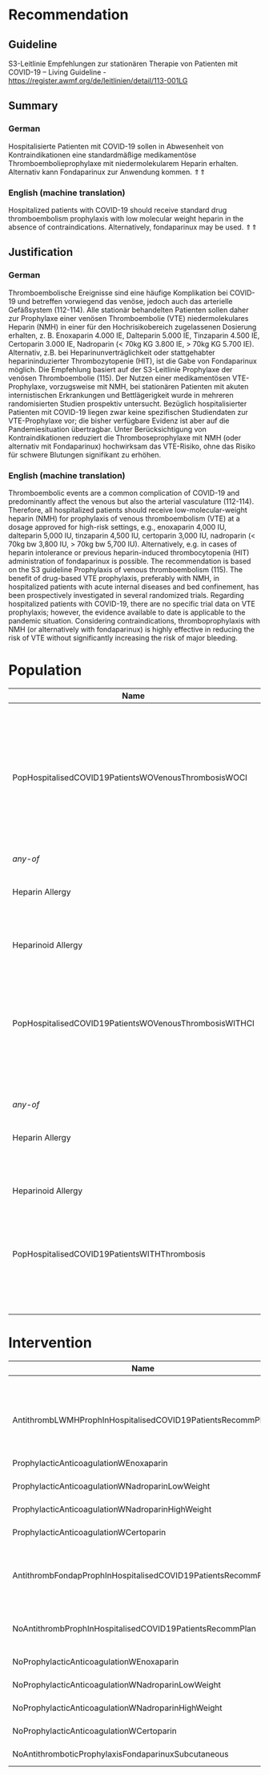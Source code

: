 Recommendation
==============

Guideline
---------

S3-Leitlinie Empfehlungen zur stationären Therapie von Patienten mit COVID-19 – Living Guideline - <https://register.awmf.org/de/leitlinien/detail/113-001LG>

Summary
-------

### German

Hospitalisierte Patienten mit COVID-19 sollen in Abwesenheit von Kontraindikationen eine standardmäßige medikamentöse Thromboembolieprophylaxe mit niedermolekularem Heparin erhalten. Alternativ kann Fondaparinux zur Anwendung kommen. ⇑⇑

### English (machine translation)

Hospitalized patients with COVID-19 should receive standard drug thromboembolism prophylaxis with low molecular weight heparin in the absence of contraindications. Alternatively, fondaparinux may be used. ⇑⇑

Justification
-------------

### German

Thromboembolische Ereignisse sind eine häufige Komplikation bei COVID-19 und betreffen vorwiegend das venöse, jedoch auch das arterielle Gefäßsystem (112-114). Alle stationär behandelten Patienten sollen daher zur Prophylaxe einer venösen Thromboembolie (VTE) niedermolekulares Heparin (NMH) in einer für den Hochrisikobereich zugelassenen Dosierung erhalten, z. B. Enoxaparin 4.000 IE, Dalteparin 5.000 IE, Tinzaparin 4.500 IE, Certoparin 3.000 IE, Nadroparin (< 70kg KG 3.800 IE, > 70kg KG 5.700 IE). Alternativ, z.B. bei Heparinunverträglichkeit oder stattgehabter heparininduzierter Thrombozytopenie (HIT), ist die Gabe von Fondaparinux möglich. Die Empfehlung basiert auf der S3-Leitlinie Prophylaxe der venösen Thromboembolie (115). Der Nutzen einer medikamentösen VTE-Prophylaxe, vorzugsweise mit NMH, bei stationären Patienten mit akuten internistischen Erkrankungen und Bettlägerigkeit wurde in mehreren randomisierten Studien prospektiv untersucht. Bezüglich hospitalisierter Patienten mit COVID-19 liegen zwar keine spezifischen Studiendaten zur VTE-Prophylaxe vor; die bisher verfügbare Evidenz ist aber auf die Pandemiesituation übertragbar. Unter Berücksichtigung von Kontraindikationen reduziert die Thromboseprophylaxe mit NMH (oder alternativ mit Fondaparinux) hochwirksam das VTE-Risiko, ohne das Risiko für schwere Blutungen signifikant zu erhöhen.

### English (machine translation)

Thromboembolic events are a common complication of COVID-19 and predominantly affect the venous but also the arterial vasculature (112-114). Therefore, all hospitalized patients should receive low-molecular-weight heparin (NMH) for prophylaxis of venous thromboembolism (VTE) at a dosage approved for high-risk settings, e.g., enoxaparin 4,000 IU, dalteparin 5,000 IU, tinzaparin 4,500 IU, certoparin 3,000 IU, nadroparin (< 70kg bw 3,800 IU, > 70kg bw 5,700 IU). Alternatively, e.g. in cases of heparin intolerance or previous heparin-induced thrombocytopenia (HIT)  
administration of fondaparinux is possible. The recommendation is based on the S3 guideline Prophylaxis of venous thromboembolism (115). The benefit of drug-based VTE prophylaxis, preferably with NMH, in hospitalized patients with acute internal diseases and bed confinement, has been prospectively investigated in several randomized trials. Regarding hospitalized patients with COVID-19, there are no specific trial data on VTE prophylaxis; however, the evidence available to date is applicable to the pandemic situation. Considering contraindications, thromboprophylaxis with NMH (or alternatively with fondaparinux) is highly effective in reducing the risk of VTE without significantly increasing the risk of major bleeding.

Population
==========



| Name | Description | Criteria |
| --- | --- | --- |
|  |  | Inclusion  /Exclusion  | Name | Category | definition.type | definition.value |
| PopHospitalisedCOVID19PatientsWOVenousThrombosisWOCI | Population for recommendation 15: Hospitalised COVID-19 patients without (venous) thrombosis and without contraindications to LWMH. |  | COVID-19 | Condition | SCT [404684003 "Clinical finding (finding)](https://browser.ihtsdotools.org/?perspective=full&conceptId1=404684003&edition=MAIN/2022-04-30&release=&languages=en)" | $sct#840539006 "Disease caused by Severe acute respiratory syndrome coronavirus 2 (disorder)" |
|  | Venous Thrombosis | Condition | SCT [404684003 "Clinical finding (finding)](https://browser.ihtsdotools.org/?perspective=full&conceptId1=404684003&edition=MAIN/2022-04-30&release=&languages=en)" | $sct#111293003 "Venous Thrombosis" |
| *any-of* | HIT 2 | Condition | SCT [404684003 "Clinical finding (finding)](https://browser.ihtsdotools.org/?perspective=full&conceptId1=404684003&edition=MAIN/2022-04-30&release=&languages=en)" | $sct#111588002 "Heparin-induced thrombocytopenia with thrombosis (disorder)" |
| Heparin Allergy | Allergy | SCT [609328004 "Allergic disposition (finding)](https://browser.ihtsdotools.org/?perspective=full&conceptId1=609328004&edition=MAIN/2022-04-30&release=&languages=en)" | $sct#294872001 "Allergy to heparin (finding)" |
| Heparinoid Allergy | Allergy | SCT [609328004 "Allergic disposition (finding)](https://browser.ihtsdotools.org/?perspective=full&conceptId1=609328004&edition=MAIN/2022-04-30&release=&languages=en)" | $sct#294876003 "Allergy to heparinoid (finding)" |
| PopHospitalisedCOVID19PatientsWOVenousThrombosisWITHCI | Population for recommendation 15: Hospitalised COVID-19 patients without (venous) thrombosis, existing contraindications to LWMH. |  | COVID-19 | Condition | SCT [404684003 "Clinical finding (finding)](https://browser.ihtsdotools.org/?perspective=full&conceptId1=404684003&edition=MAIN/2022-04-30&release=&languages=en)" | $sct#840539006 "Disease caused by Severe acute respiratory syndrome coronavirus 2 (disorder)" |
|  | Venous Thrombosis | Condition | SCT [404684003 "Clinical finding (finding)](https://browser.ihtsdotools.org/?perspective=full&conceptId1=404684003&edition=MAIN/2022-04-30&release=&languages=en)" | $sct#111293003 "Venous Thrombosis" |
| *any-of* | HIT 2 | Condition | SCT [404684003 "Clinical finding (finding)](https://browser.ihtsdotools.org/?perspective=full&conceptId1=404684003&edition=MAIN/2022-04-30&release=&languages=en)" | $sct#111588002 "Heparin-induced thrombocytopenia with thrombosis (disorder)" |
| Heparin Allergy | Allergy | SCT [609328004 "Allergic disposition (finding)](https://browser.ihtsdotools.org/?perspective=full&conceptId1=609328004&edition=MAIN/2022-04-30&release=&languages=en)" | $sct#294872001 "Allergy to heparin (finding)" |
| Heparinoid Allergy | Allergy | SCT [609328004 "Allergic disposition (finding)](https://browser.ihtsdotools.org/?perspective=full&conceptId1=609328004&edition=MAIN/2022-04-30&release=&languages=en)" | $sct#294876003 "Allergy to heparinoid (finding)" |
| PopHospitalisedCOVID19PatientsWITHThrombosis | Population for recommendation 15: Hospitalised COVID-19 Patients with (venous) thrombosis. |  | COVID-19 | Condition | SCT [404684003 "Clinical finding (finding)](https://browser.ihtsdotools.org/?perspective=full&conceptId1=404684003&edition=MAIN/2022-04-30&release=&languages=en)" | $sct#840539006 "Disease caused by Severe acute respiratory syndrome coronavirus 2 (disorder)" |
|  | Venous Thrombosis | Condition | SCT [404684003 "Clinical finding (finding)](https://browser.ihtsdotools.org/?perspective=full&conceptId1=404684003&edition=MAIN/2022-04-30&release=&languages=en)" | $sct#111293003 "Venous Thrombosis" |

Intervention
============



| Name | Description | Population | Actions/Activities |
| --- | --- | --- | --- |
|  |  |  | Name | Action Category | productCodeableConcept | Drug Dosage | doNotPerform |
| AntithrombLWMHProphInHospitalisedCOVID19PatientsRecommPlan | Antithrombotic prophylaxis with LWMH in hospitalised COVID-19 patients | PopHospitalisedCOVID19PatientsWOVenousThrombosisWOCI | ProphylacticAnticoagulationWDalteparin | drugAdministration | $atcde#B01AB04 "Dalteparin" $sct#372563008 "Dalteparin (substance)" | < 5000 IU/d |  |
| ProphylacticAnticoagulationWEnoxaparin | drugAdministration | $atcde#B01AB05 "Enoxaparin"$sct#372562003 "Enoxaparin (substance)" | < 40 mg/d |  |
| ProphylacticAnticoagulationWNadroparinLowWeight | drugAdministration | $atcde#B01AB06 "Nadroparin"$sct#699946002 "Nadroparin (substance)" | < 3800 IE/d |  |
| ProphylacticAnticoagulationWNadroparinHighWeight | drugAdministration | $atcde#B01AB06 "Nadroparin"$sct#699946002 "Nadroparin (substance)" | < 5700 IE/d |  |
| ProphylacticAnticoagulationWCertoparin | drugAdministration | $atcde#B01AB13  "Certoparin"$sct#395961003 "Certoparin (substance)" | < 3000 IE/d |  |
| AntithrombFondapProphInHospitalisedCOVID19PatientsRecommPlan | Antithrombotic prophylaxis with Fondaparinux in hospitalized COVID-19 patients | PopHospitalisedCOVID19PatientsWOVenousThrombosisWITHCI | AntithromboticProphylaxisFondaparinuxSubcutaneous | drugAdministration | $atcde#B01AX05 "Fondaparinux"$sct#708189008 "Fondaparinux (substance)" | 2.5 'mg'/day |  |
| NoAntithrombProphInHospitalisedCOVID19PatientsRecommPlan | No antithrombotic prophylaxis in patients with thrombosis | PopHospitalisedCOVID19PatientsWITHThrombosis | NoProphylacticAnticoagulationWDalteparin | drugAdministration | $atcde#B01AB04 "Dalteparin" $sct#372563008 "Dalteparin (substance)" | < 5000 IU/d |  |
| NoProphylacticAnticoagulationWEnoxaparin | drugAdministration | $atcde#B01AB05 "Enoxaparin"$sct#372562003 "Enoxaparin (substance)" | < 40 mg/d |  |
| NoProphylacticAnticoagulationWNadroparinLowWeight | drugAdministration | $atcde#B01AB06 "Nadroparin"$sct#699946002 "Nadroparin (substance)" | < 3800 IE/d |  |
| NoProphylacticAnticoagulationWNadroparinHighWeight | drugAdministration | $atcde#B01AB06 "Nadroparin"$sct#699946002 "Nadroparin (substance)" | < 5700 IE/d |  |
| NoProphylacticAnticoagulationWCertoparin | drugAdministration | $atcde#B01AB13  "Certoparin"$sct#395961003 "Certoparin (substance)" | any |  |
| NoAntithromboticProphylaxisFondaparinuxSubcutaneous | drugAdministration | $atcde#B01AX05 "Fondaparinux"$sct#708189008 "Fondaparinux (substance)" | 2.5 'mg'/day |  |

  


